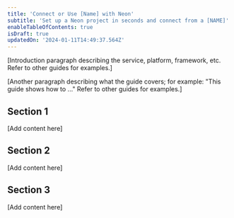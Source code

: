 ```yaml
---
title: 'Connect or Use [Name] with Neon'
subtitle: 'Set up a Neon project in seconds and connect from a [NAME]'
enableTableOfContents: true
isDraft: true
updatedOn: '2024-01-11T14:49:37.564Z'
---
```


[Introduction paragraph describing the service, platform, framework, etc. Refer to other guides for examples.]

[Another paragraph describing what the guide covers; for example: "This guide shows how to ..." Refer to other guides for examples.]

## Section 1

[Add content here]

## Section 2

[Add content here]

## Section 3

[Add content here]

<NeedHelp/>
